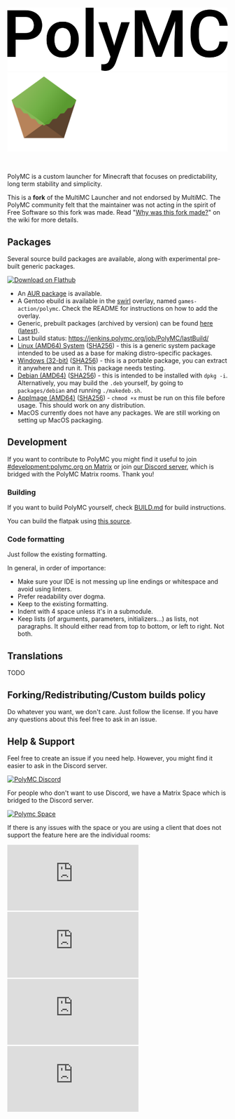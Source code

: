 <p align="center">
  <img src="/program_info/polymc-logo.png#gh-light-mode-only" alt="PolyMC logo"/>
  <img src="/program_info/polymc_logo.png#gh-dark-mode-only" alt="PolyMC logo"/>
</p>
<br>

PolyMC is a custom launcher for Minecraft that focuses on predictability, long term stability and simplicity.

This is a **fork** of the MultiMC Launcher and not endorsed by MultiMC. The PolyMC community felt that the maintainer was not acting in the spirit of Free Software so this fork was made. Read "[Why was this fork made?](https://github.com/PolyMC/PolyMC/wiki/FAQ)" on the wiki for more details.

## Packages
Several source build packages are available, along with experimental pre-built generic packages.

<a href='https://flathub.org/apps/details/org.polymc.PolyMC'><img width='240' alt='Download on Flathub' src='https://flathub.org/assets/badges/flathub-badge-en.png'/></a>
- An [AUR package](https://aur.archlinux.org/packages/polymc-git/) is available.
- A Gentoo ebuild is available in the [swirl](https://git.swurl.xyz/swirl/ebuilds) overlay, named `games-action/polymc`. Check the README for instructions on how to add the overlay. 
- Generic, prebuilt packages (archived by version) can be found [here](https://packages.polymc.org/) ([latest](https://packages.polymc.org/latest)).
- Last build status: https://jenkins.polymc.org/job/PolyMC/lastBuild/
- [Linux (AMD64) System](https://packages.polymc.org/latest/lin64-system/lin64-system.tar.zst) ([SHA256](https://packages.polymc.org/latest/lin64-system/lin64-system.tar.zst.sha256)) - this is a generic system package intended to be used as a base for making distro-specific packages.
- [Windows (32-bit)](https://packages.polymc.org/latest/win32/win32.zip) ([SHA256](https://packages.polymc.org/latest/win32/win32.zip.sha256)) - this is a portable package, you can extract it anywhere and run it. This package needs testing.
- [Debian (AMD64)](https://packages.polymc.org/latest/deb/polymc-amd64.deb) ([SHA256](https://packages.polymc.org/latest/deb/polymc-amd64.deb.sha256)) - this is intended to be installed with `dpkg -i`. Alternatively, you may build the `.deb` yourself, by going to `packages/debian` and running `./makedeb.sh`.
- [AppImage (AMD64)](https://packages.polymc.org/latest/appimage/PolyMC-latest-x86_64.AppImage) ([SHA256](https://packages.polymc.org/latest/appimage/PolyMC-latest-x86_64.AppImage.sha256)) - `chmod +x` must be run on this file before usage. This should work on any distribution.
- MacOS currently does not have any packages. We are still working on setting up MacOS packaging.

## Development
If you want to contribute to PolyMC you might find it useful to join [#development:polymc.org on Matrix](https://matrix.to/#/#development:polymc.org) or join [our Discord server](https://discord.gg/xq7fxrgtMP), which is bridged with the PolyMC Matrix rooms. Thank you!

### Building
If you want to build PolyMC yourself, check [BUILD.md](BUILD.md) for build instructions.

You can build the flatpak using [this source](https://github.com/flathub/org.polymc.PolyMC).

### Code formatting
Just follow the existing formatting.

In general, in order of importance:
* Make sure your IDE is not messing up line endings or whitespace and avoid using linters.
* Prefer readability over dogma.
* Keep to the existing formatting.
* Indent with 4 space unless it's in a submodule.
* Keep lists (of arguments, parameters, initializers...) as lists, not paragraphs. It should either read from top to bottom, or left to right. Not both.

## Translations
TODO

## Forking/Redistributing/Custom builds policy
Do whatever you want, we don't care. Just follow the license. If you have any questions about this feel free to ask in an issue.

## Help & Support
Feel free to create an issue if you need help. However, you might find it easier to ask in the Discord server.

[![PolyMC Discord](https://img.shields.io/discord/923671181020766230?label=PolyMC%20Discord)](https://discord.gg/xq7fxrgtMP)

For people who don't want to use Discord, we have a Matrix Space which is bridged to the Discord server.

[![Polymc Space](https://matrix.to/img/matrix-badge.svg)](https://matrix.to/#/#polymc:polymc.org)

If there is any issues with the space or you are using a client that does not support the feature here are the individual rooms:

[![Support](https://img.shields.io/matrix/support:polymc.org?label=%23support&server_fqdn=matrix.polymc.org)](https://matrix.to/#/#support:polymc.org)
[![Discussion](https://img.shields.io/matrix/discussion:polymc.org?label=%23discussion&server_fqdn=matrix.polymc.org)](https://matrix.to/#/#discussion:polymc.org)
[![Development](https://img.shields.io/matrix/development:polymc.org?label=%23development&server_fqdn=matrix.polymc.org)](https://matrix.to/#/#development:polymc.org)
[![News](https://img.shields.io/matrix/news:polymc.org?label=%23news&server_fqdn=matrix.polymc.org)](https://matrix.to/#/#news:polymc.org)
